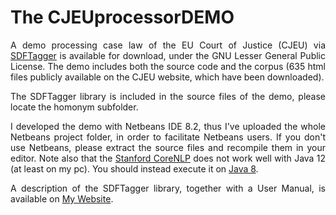 # The CJEUprocessorDEMO
<p style="text-align:justify">
A demo processing case law of the EU Court of Justice (CJEU) via <a href="http://www.liviorobaldo.com/sdftagger.html">SDFTagger</a> is available for download, under the GNU Lesser General Public License. The demo includes both the source code and the corpus (635 html files publicly available on the CJEU website, which have been downloaded).
</p>

<p style="text-align:justify">
The SDFTagger library is included in the source files of the demo, please locate the homonym subfolder. 
</p>

<p style="text-align:justify">
I developed the demo with Netbeans IDE 8.2, thus I've uploaded the whole Netbeans project folder, in order to facilitate Netbeans users. If you don't use Netbeans, please extract the source files and recompile them in your editor. Note also that the 
<a href="https://stanfordnlp.github.io/CoreNLP/">Stanford CoreNLP</a> does not work well with Java 12 (at least on my pc). You should instead execute it on <a href="https://www.oracle.com/technetwork/java/javase/downloads/jre8-downloads-2133155.html">Java 8</a>.
</p>

<p style="text-align:justify">
A description of the SDFTagger library, together with a User Manual, is available on <a href="http://www.liviorobaldo.com/sdftagger.html">My Website</a>.
</p>
